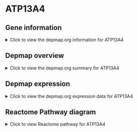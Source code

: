 <h1>ATP13A4</h1>

<h2>Gene information</h2>
<details>
  <summary>Click to view the depmap.org information for ATP13A4</summary>
  <iframe src="https://depmap.org/portal/gene/ATP13A4?tab=about" style="border:none;width:100%;height:800px"></iframe>
</details>

<h2>Depmap overview</h2>
<details>
  <summary>Click to view the depmap.org summary for ATP13A4</summary>
  <iframe src="https://depmap.org/portal/gene/ATP13A4?tab=overview" style="border:none;width:100%;height:800px"></iframe>
</details>

<h2>Depmap expression</h2>
<details>
  <summary>Click to view the depmap.org expression data for ATP13A4</summary>
  <iframe src="https://depmap.org/portal/gene/ATP13A4?tab=characterization" style="border:none;width:100%;height:800px"></iframe>
</details>



<h2>Reactome Pathway diagram</h2>
<details>
  <summary>Click to view Reactome pathway for ATP13A4</summary>
  <p>Ion transport by P-type ATPases</p>
  <iframe src="https://reactome.org/PathwayBrowser/#/R-HSA-936837" style="border:none;width:100%;height:800px"></iframe>
</details>



